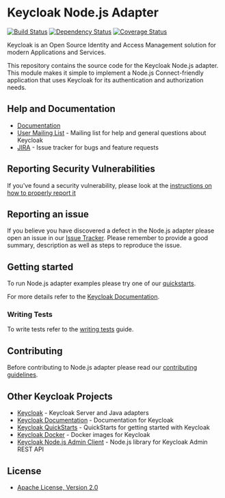 # Keycloak Node.js Adapter

[![Build Status](https://travis-ci.org/keycloak/keycloak-nodejs-connect.svg?branch=master)](https://travis-ci.org/keycloak/keycloak-nodejs-connect)
[![Dependency Status](https://img.shields.io/david/keycloak/keycloak-nodejs-connect.svg?style=flat-square)](https://david-dm.org/keycloak/keycloak-nodejs-connect)
[![Coverage Status](https://coveralls.io/repos/github/keycloak/keycloak-nodejs-connect/badge.svg?branch=master)](https://coveralls.io/github/keycloak/keycloak-nodejs-connect?branch=master)

Keycloak is an Open Source Identity and Access Management solution for modern Applications and Services.

This repository contains the source code for the Keycloak Node.js adapter. This module makes it simple to implement a Node.js Connect-friendly
application that uses Keycloak for its authentication and authorization needs. 

## Help and Documentation

* [Documentation](https://www.keycloak.org/documentation.html)
* [User Mailing List](https://groups.google.com/d/forum/keycloak-user) - Mailing list for help and general questions about Keycloak
* [JIRA](https://issues.jboss.org/projects/KEYCLOAK) - Issue tracker for bugs and feature requests

## Reporting Security Vulnerabilities

If you've found a security vulnerability, please look at the [instructions on how to properly report it](http://www.keycloak.org/security.html)

## Reporting an issue

If you believe you have discovered a defect in the Node.js adapter please open an issue in our [Issue Tracker](https://issues.jboss.org/projects/KEYCLOAK).
Please remember to provide a good summary, description as well as steps to reproduce the issue.

## Getting started

To run Node.js adapter examples please try one of our [quickstarts](https://github.com/keycloak/keycloak-quickstarts.git).

For more details refer to the [Keycloak Documentation](https://www.keycloak.org/documentation.html).

### Writing Tests

To write tests refer to the [writing tests](docs/tests-development.md) guide.

## Contributing

Before contributing to Node.js adapter please read our [contributing guidelines](CONTRIBUTING.md).

## Other Keycloak Projects

* [Keycloak](https://github.com/keycloak/keycloak) - Keycloak Server and Java adapters
* [Keycloak Documentation](https://github.com/keycloak/keycloak-documentation) - Documentation for Keycloak
* [Keycloak QuickStarts](https://github.com/keycloak/keycloak-quickstarts) - QuickStarts for getting started with Keycloak
* [Keycloak Docker](https://github.com/jboss-dockerfiles/keycloak) - Docker images for Keycloak
* [Keycloak Node.js Admin Client](https://github.com/keycloak/keycloak-nodejs-admin-client) - Node.js library for Keycloak Admin REST API

## License

* [Apache License, Version 2.0](https://www.apache.org/licenses/LICENSE-2.0)
